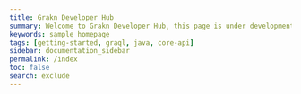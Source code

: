 ```yaml
---
title: Grakn Developer Hub
summary: Welcome to Grakn Developer Hub, this page is under development and you should go to <a href="/docs/index">Docs</a>.
keywords: sample homepage
tags: [getting-started, graql, java, core-api]
sidebar: documentation_sidebar
permalink: /index
toc: false
search: exclude
---
```

